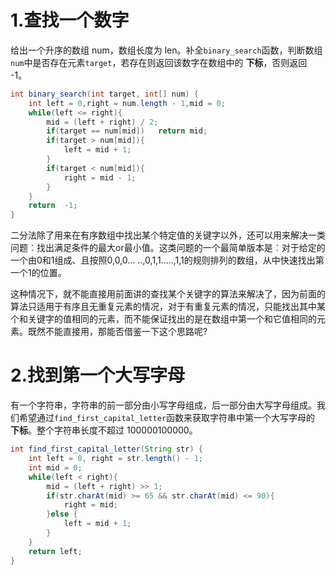 

# 1.查找一个数字

给出一个升序的数组 num，数组长度为 len。补全`binary_search`函数，判断数组`num`中是否存在元素`target`，若存在则返回该数字在数组中的 **下标**，否则返回 -1。

```java
int binary_search(int target, int[] num) {
    int left = 0,right = num.length - 1,mid = 0;
    while(left <= right){
        mid = (left + right) / 2;
        if(target == num[mid])   return mid;
        if(target > num[mid]){
            left = mid + 1;
        }
        if(target < num[mid]){
            right = mid - 1;
        }
    }
    return  -1;
}
```

二分法除了用来在有序数组中找出某个特定值的关键字以外，还可以用来解决一类问题︰找出满足条件的最大or最小值。这类问题的一个最简单版本是︰对于给定的一个由0和1组成、且按照0,0,0... ..,0,1,1.....,1,1的规则排列的数组，从中快速找出第一个1的位置。

这种情况下，就不能直接用前面讲的查找某个关键字的算法来解决了，因为前面的算法只适用于有序且无重复元素的情况，对于有重复元素的情况，只能找出其中某个和关键字的值相同的元素，而不能保证找出的是在数组中第一个和它值相同的元素。既然不能直接用，那能否借鉴一下这个思路呢?



# 2.找到第一个大写字母

有一个字符串，字符串的前一部分由小写字母组成，后一部分由大写字母组成。我们希望通过`find_first_capital_letter`函数来获取字符串中第一个大写字母的 **下标**。整个字符串长度不超过 100000100000。

```java
int find_first_capital_letter(String str) {
    int left = 0, right = str.length() - 1;
    int mid = 0;
    while(left < right){
        mid = (left + right) >> 1;
        if(str.charAt(mid) >= 65 && str.charAt(mid) <= 90){
            right = mid;
        }else {
            left = mid + 1;
        }
    }
    return left;
}
```


